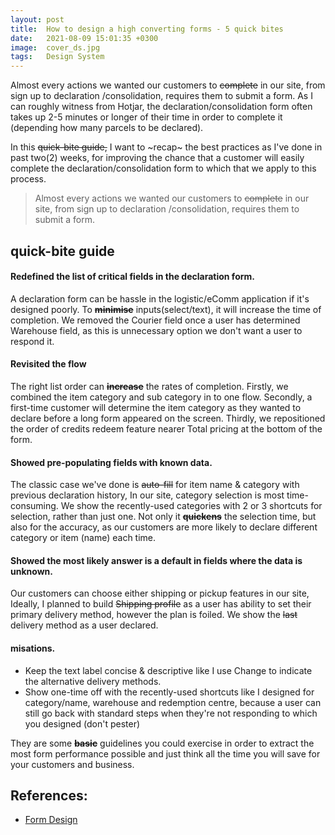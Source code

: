 ```yaml
---
layout: post
title:  How to design a high converting forms - 5 quick bites
date:   2021-08-09 15:01:35 +0300
image:  cover_ds.jpg
tags:   Design System
---
```




Almost every actions we wanted our customers to ~~complete~~ in our site, from sign up to declaration /consolidation, requires them to submit a form. As I can roughly witness from Hotjar, the declaration/consolidation form often takes up  2-5 minutes or longer of their time in order to complete it (depending how many parcels to be declared). 

In this ~~quick-bite guide,~~ I want to ~recap~ the best practices as I've done in past two(2) weeks, for improving the chance that a customer will easily complete the declaration/consolidation form to which that we apply to this process. 

> Almost every actions we wanted our customers to ~~complete~~ in our site, from sign up to declaration /consolidation, requires them to submit a form. 


## quick-bite guide


####   Redefined the list of critical fields in the declaration form. 


A declaration form can be hassle in the logistic/eComm application if it's designed poorly. To **~~minimise~~** inputs(select/text), it will increase the time of completion. We removed the Courier field once a user has determined Warehouse field, as this is unnecessary option we don't want a user to respond it.


####  Revisited the flow 

The right list order can **~~increase~~** the rates of completion. Firstly, we combined the item category and sub category in to one flow. Secondly, a first-time customer will determine the item category as they wanted to declare before a long form appeared on the screen. Thirdly, we repositioned the order of credits redeem feature nearer Total pricing at the bottom of the form. 


####  Showed pre-populating fields with known data. 

The classic case we've done is ~~auto-fill~~ for item name & category with previous declaration history, In our site, category selection is most time-consuming. We show the recently-used categories with 2 or 3 shortcuts for selection, rather than just one. Not only it **~~quickens~~** the selection time, but also for the accuracy, as our customers are more likely to declare different category or item (name) each time. 

####  Showed the most likely answer is a default in fields where the data is unknown.

Our customers can choose either shipping or pickup features in our site, Ideally, I planned to build ~~Shipping profile~~ as a user has ability to set their primary delivery method, however the plan is foiled. We show the ~~last~~ delivery method as a user declared.

####  misations.

* Keep the text label concise & descriptive like I use Change to indicate the alternative delivery methods. 
* Show one-time off with the recently-used shortcuts like I designed for category/name, warehouse and redemption centre, because a user can still go back with standard steps when they're not responding to which you designed (don't pester)

They are some **~~basic~~** guidelines you could exercise in order to extract the most form performance possible and just think all the time you will save for your customers and business. 


## References:

* [Form Design](https://uxdesign.cc/best-practices-for-form-design-ff5de6ca8e5f)

